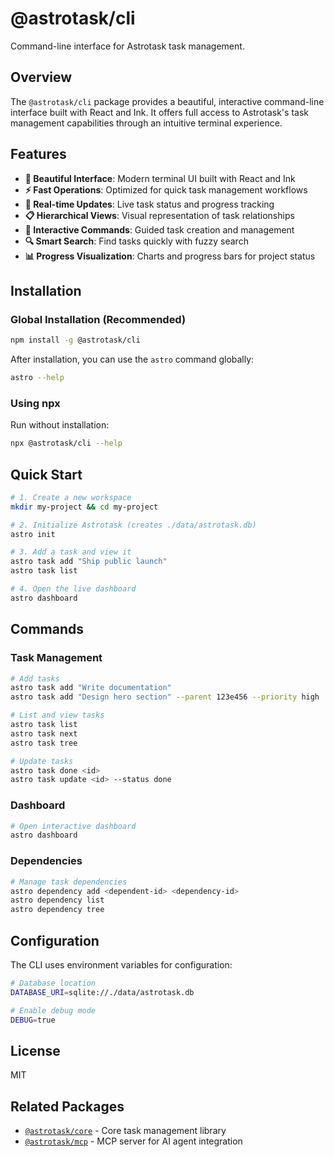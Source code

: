 # @astrotask/cli

Command-line interface for Astrotask task management.

## Overview

The `@astrotask/cli` package provides a beautiful, interactive command-line interface built with React and Ink. It offers full access to Astrotask's task management capabilities through an intuitive terminal experience.

## Features

- **🎨 Beautiful Interface**: Modern terminal UI built with React and Ink
- **⚡ Fast Operations**: Optimized for quick task management workflows
- **🔄 Real-time Updates**: Live task status and progress tracking
- **📋 Hierarchical Views**: Visual representation of task relationships
- **🎯 Interactive Commands**: Guided task creation and management
- **🔍 Smart Search**: Find tasks quickly with fuzzy search
- **📊 Progress Visualization**: Charts and progress bars for project status

## Installation

### Global Installation (Recommended)

```bash
npm install -g @astrotask/cli
```

After installation, you can use the `astro` command globally:

```bash
astro --help
```

### Using npx

Run without installation:

```bash
npx @astrotask/cli --help
```

## Quick Start

```bash
# 1. Create a new workspace
mkdir my-project && cd my-project

# 2. Initialize Astrotask (creates ./data/astrotask.db)
astro init

# 3. Add a task and view it
astro task add "Ship public launch"
astro task list

# 4. Open the live dashboard
astro dashboard
```

## Commands

### Task Management

```bash
# Add tasks
astro task add "Write documentation"
astro task add "Design hero section" --parent 123e456 --priority high

# List and view tasks
astro task list
astro task next
astro task tree

# Update tasks
astro task done <id>
astro task update <id> --status done
```

### Dashboard

```bash
# Open interactive dashboard
astro dashboard
```

### Dependencies

```bash
# Manage task dependencies
astro dependency add <dependent-id> <dependency-id>
astro dependency list
astro dependency tree
```

## Configuration

The CLI uses environment variables for configuration:

```bash
# Database location
DATABASE_URI=sqlite://./data/astrotask.db

# Enable debug mode
DEBUG=true
```

## License

MIT

## Related Packages

- [`@astrotask/core`](../core/README.md) - Core task management library
- [`@astrotask/mcp`](../mcp/README.md) - MCP server for AI agent integration
